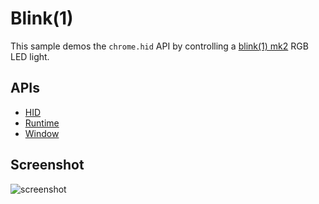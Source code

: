 # Blink(1)

This sample demos the `chrome.hid` API by controlling a [blink(1) mk2](http://blink1mk2.thingm.com/) RGB LED light.

## APIs

* [HID](https://developer.chrome.com/apps/hid)
* [Runtime](https://developer.chrome.com/apps/app_runtime)
* [Window](https://developer.chrome.com/apps/app_window)
     
## Screenshot
![screenshot](https://raw.github.com/GoogleChrome/chrome-app-samples/master/blink1/assets/screenshot_1280_800.png)

